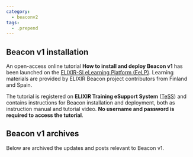 ```yaml
---
category:
  - beaconv2
tags:
  - .prepend
---
```


## Beacon v1 installation

An open-access online tutorial **How to install and deploy Beacon v1** has been launched on the [ELIXIR-SI eLearning Platform (EeLP)](https://elixir.mf.uni-lj.si/course/view.php?id=35).  Learning materials are provided by ELIXIR Beacon project contributors from Finland and Spain.

The tutorial is registered on **ELIXIR Training eSupport System** ([TeSS](https://tess.elixir-europe.org/materials/how-to-install-and-deploy-beacon)) and contains instructions for Beacon installation and deployment, both as instruction manual and tutorial video. **No username and password is required to access the tutorial**.

## Beacon v1 archives

Below are archived the updates and posts relevant to Beacon v1.
